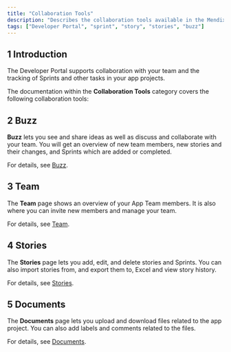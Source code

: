 ```yaml
---
title: "Collaboration Tools"
description: "Describes the collaboration tools available in the Mendix Developer Portal."
tags: ["Developer Portal", "sprint", "story", "stories", "buzz"]
---
```


## 1 Introduction

The Developer Portal supports collaboration with your team and the tracking of Sprints and other tasks in your app projects.

The documentation within the **Collaboration Tools** category covers the following collaboration tools:

## 2 Buzz

**Buzz** lets you see and share ideas as well as discuss and collaborate with your team. You will get an overview of new team members, new stories and their changes, and Sprints which are added or completed.

For details, see [Buzz](buzz).

## 3 Team

The **Team** page shows an overview of your App Team members. It is also where you can invite new members and manage your team.

For details, see [Team](team).

## 4 Stories

The **Stories** page lets you add, edit, and delete stories and Sprints. You can also import stories from, and export them to, Excel and view story history.

For details, see [Stories](stories).

## 5 Documents

The **Documents** page lets you upload and download files related to the app project. You can also add labels and comments related to the files.

For details, see [Documents](documents).

